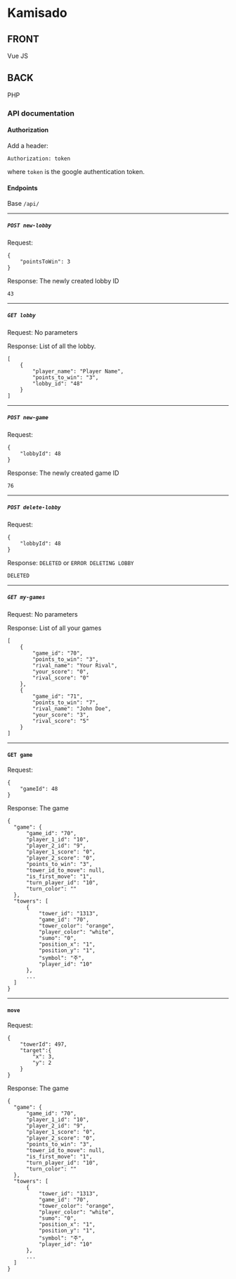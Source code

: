 # Kamisado

## FRONT

Vue JS

## BACK

PHP

### API documentation

#### Authorization
Add a header:
```
Authorization: token
```
where `token` is the google authentication token.

#### Endpoints

Base `/api/`

---
##### `POST new-lobby`
Request:
```
{
	"pointsToWin": 3
}
```

Response: The newly created lobby ID
```
43
```
---
##### `GET lobby`
Request: No parameters

Response: List of all the lobby.
```
[
    {
        "player_name": "Player Name",
        "points_to_win": "3",
        "lobby_id": "48"
    }
]
```
---
##### `POST new-game`
Request:
```
{
	"lobbyId": 48
}
```

Response: The newly created game ID
```
76
```
---
##### `POST delete-lobby`
Request:
```
{
	"lobbyId": 48
}
```

Response: `DELETED` or `ERROR DELETING LOBBY`
```
DELETED
```
---
##### `GET my-games`
Request: No parameters

Response: List of all your games
```
[
    {
        "game_id": "70",
        "points_to_win": "3",
        "rival_name": "Your Rival",
        "your_score": "0",
        "rival_score": "0"
    },
    {
        "game_id": "71",
        "points_to_win": "7",
        "rival_name": "John Doe",
        "your_score": "3",
        "rival_score": "5"
    }
]
```
---
#### `GET game`
Request:
```
{
	"gameId": 48
}
```
Response: The game
```
{
  "game": {
      "game_id": "70",
      "player_1_id": "10",
      "player_2_id": "9",
      "player_1_score": "0",
      "player_2_score": "0",
      "points_to_win": "3",
      "tower_id_to_move": null,
      "is_first_move": "1",
      "turn_player_id": "10",
      "turn_color": ""
  },
  "towers": [
      {
          "tower_id": "1313",
          "game_id": "70",
          "tower_color": "orange",
          "player_color": "white",
          "sumo": "0",
          "position_x": "1",
          "position_y": "1",
          "symbol": "주",
          "player_id": "10"
      },
      ...
  ]
}
```
---
#### `move`
Request:
```
{
	"towerId": 497,
	"target":{
		"x": 3,
		"y": 2
	}
}

```
Response: The game
```
{
  "game": {
      "game_id": "70",
      "player_1_id": "10",
      "player_2_id": "9",
      "player_1_score": "0",
      "player_2_score": "0",
      "points_to_win": "3",
      "tower_id_to_move": null,
      "is_first_move": "1",
      "turn_player_id": "10",
      "turn_color": ""
  },
  "towers": [
      {
          "tower_id": "1313",
          "game_id": "70",
          "tower_color": "orange",
          "player_color": "white",
          "sumo": "0",
          "position_x": "1",
          "position_y": "1",
          "symbol": "주",
          "player_id": "10"
      },
      ...
  ]
}
```
